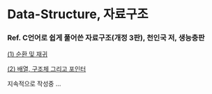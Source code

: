 # Data-Structure, 자료구조

### Ref. C언어로 쉽게 풀어쓴 자료구조(개정 3판), 천인국 저, 생능충판

[(1) 순환 및 재귀](https://blog.naver.com/eddy5360/221933056775)

[(2) 배열, 구조체 그리고 포인터](https://blog.naver.com/eddy5360/221946173072)


지속적으로 작성중 ...

